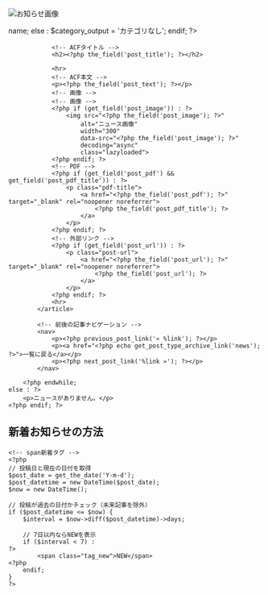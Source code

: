 <?php get_header(); ?>
<!-- <section class="l-breadcrumb">
    <nav aria-label="breadcrumb">
        <ol class="breadcrumb">
            <li class="breadcrumb-item"><a href="<?php echo home_url('/'); ?>">TOP</a></li>
            <li class="breadcrumb-item"><a href="<?php echo home_url('/news'); ?>">お知らせ一覧</a></li>
            <?php
            $terms = get_the_terms(get_the_ID(), 'newscategory');
            if ($terms && !is_wp_error($terms)) :
                $first_term = $terms[0];
                $term_link = get_term_link($first_term);
            ?>
                <li class="breadcrumb-item">
                    <a href="<?php echo esc_url($term_link); ?>"><?php echo esc_html($first_term->name); ?></a>
                </li>
            <?php endif; ?>
            <li class="breadcrumb-item"><?php the_field('post_title'); ?></li>

        </ol>
    </nav>
</section> -->
<!-- titleview -->
<section class="l-titleview">
<img src="<?php echo get_template_directory_uri(); ?>/images/common/img_page_news.png" alt="お知らせ画像">
    <div class="l-titleview-ttl">
    <p class="l-page-caption">
        <?php 
            $title = get_field('post_title');
            echo mb_strimwidth($title, 0, 50, '…', 'UTF-8');
        ?>
    </p>
    </div>
</section>

<!-- 記事セクション -->

<section class="l-article">
    <?php if (have_posts()) : while (have_posts()) : the_post(); ?>
            <article>
                <!-- ACF投稿日時 -->
                <date class="post-date"><?php echo get_the_date('Y.m.d'); ?></date>
                <!-- ACFカテゴリ -->
                <?php
                        $terms = get_the_terms(get_the_ID(), 'newscategory');
                        if ($terms && !is_wp_error($terms)) :
                            $first_term = $terms[0];
                            $category_output = $first_term->name;
                        else :
                            $category_output = 'カテゴリなし';
                        endif;
                        ?>
                        <p class="item-category"><?php echo esc_html($category_output); ?></p>

                <!-- ACFタイトル -->
                <h2><?php the_field('post_title'); ?></h2>
                
                <hr>
                <!-- ACF本文 -->
                <p><?php the_field('post_text'); ?></p>
                <!-- 画像 -->
                <!-- 画像 -->
                <?php if (get_field('post_image')) : ?>
                    <img src="<?php the_field('post_image'); ?>"
                        alt="ニュース画像"
                        width="300"
                        data-src="<?php the_field('post_image'); ?>"
                        decoding="async"
                        class="lazyloaded">
                <?php endif; ?>
                <!-- PDF -->
                <?php if (get_field('post_pdf') && get_field('post_pdf_title')) : ?>
                    <p class="pdf-title">
                        <a href="<?php the_field('post_pdf'); ?>" target="_blank" rel="noopener noreferrer">
                            <?php the_field('post_pdf_title'); ?>
                        </a>
                    </p>
                <?php endif; ?>
                <!-- 外部リンク -->
                <?php if (get_field('post_url')) : ?>
                    <p class="post-url">
                        <a href="<?php the_field('post_url'); ?>" target="_blank" rel="noopener noreferrer">
                            <?php the_field('post_url'); ?>
                        </a>
                    </p>
                <?php endif; ?>
                <hr>
            </article>

            <!-- 前後の記事ナビゲーション -->
            <nav>
                <p><?php previous_post_link('« %link'); ?></p>
                <p><a href="<?php echo get_post_type_archive_link('news'); ?>">一覧に戻る</a></p>
                <p><?php next_post_link('%link »'); ?></p>
            </nav>

        <?php endwhile;
    else : ?>
        <p>ニュースがありません。</p>
    <?php endif; ?>
</section>

<!-- サイトバー設定 -->
<?php get_sidebar('news'); ?> <!-- sidebar-news.php を読み込む -->

<?php get_footer(); ?>



## 新着お知らせの方法
    <!-- span新着タグ -->
    <?php
    // 投稿日と現在の日付を取得
    $post_date = get_the_date('Y-m-d');
    $post_datetime = new DateTime($post_date);
    $now = new DateTime();

    // 投稿が過去の日付かチェック（未来記事を除外）
    if ($post_datetime <= $now) {
        $interval = $now->diff($post_datetime)->days;

        // 7日以内ならNEWを表示
        if ($interval < 7) :
    ?>
            <span class="tag_new">NEW</span>
    <?php
        endif;
    }
    ?>